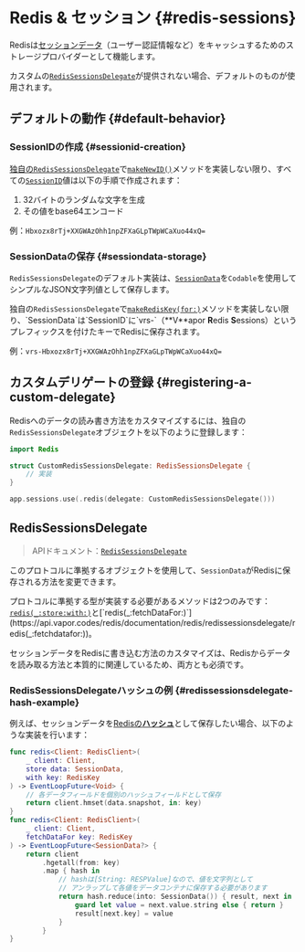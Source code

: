 # Redis & セッション {#redis-sessions}

Redisは[セッションデータ](../advanced/sessions.md#session-data)（ユーザー認証情報など）をキャッシュするためのストレージプロバイダーとして機能します。

カスタムの[`RedisSessionsDelegate`](https://api.vapor.codes/redis/documentation/redis/redissessionsdelegate)が提供されない場合、デフォルトのものが使用されます。

## デフォルトの動作 {#default-behavior}

### SessionIDの作成 {#sessionid-creation}

[独自の`RedisSessionsDelegate`](#redissessionsdelegate)で[`makeNewID()`](https://api.vapor.codes/redis/documentation/redis/redissessionsdelegate/makenewid()-3hyne)メソッドを実装しない限り、すべての[`SessionID`](https://api.vapor.codes/vapor/documentation/vapor/sessionid)値は以下の手順で作成されます：

1. 32バイトのランダムな文字を生成
1. その値をbase64エンコード

例：`Hbxozx8rTj+XXGWAzOhh1npZFXaGLpTWpWCaXuo44xQ=`

### SessionDataの保存 {#sessiondata-storage}

`RedisSessionsDelegate`のデフォルト実装は、[`SessionData`](https://api.vapor.codes/vapor/documentation/vapor/sessiondata)を`Codable`を使用してシンプルなJSON文字列値として保存します。

独自の`RedisSessionsDelegate`で[`makeRedisKey(for:)`](https://api.vapor.codes/redis/documentation/redis/redissessionsdelegate/makerediskey(for:)-5nfge)メソッドを実装しない限り、`SessionData`は`SessionID`に`vrs-`（**V**apor **R**edis **S**essions）というプレフィックスを付けたキーでRedisに保存されます。

例：`vrs-Hbxozx8rTj+XXGWAzOhh1npZFXaGLpTWpWCaXuo44xQ=`

## カスタムデリゲートの登録 {#registering-a-custom-delegate}

Redisへのデータの読み書き方法をカスタマイズするには、独自の`RedisSessionsDelegate`オブジェクトを以下のように登録します：

```swift
import Redis

struct CustomRedisSessionsDelegate: RedisSessionsDelegate {
    // 実装
}

app.sessions.use(.redis(delegate: CustomRedisSessionsDelegate()))
```

## RedisSessionsDelegate

> APIドキュメント：[`RedisSessionsDelegate`](https://api.vapor.codes/redis/documentation/redis/redissessionsdelegate)

このプロトコルに準拠するオブジェクトを使用して、`SessionData`がRedisに保存される方法を変更できます。

プロトコルに準拠する型が実装する必要があるメソッドは2つのみです：[`redis(_:store:with:)`](https://api.vapor.codes/redis/documentation/redis/redissessionsdelegate/redis(_:store:with:))と[`redis(_:fetchDataFor:)`](https://api.vapor.codes/redis/documentation/redis/redissessionsdelegate/redis(_:fetchdatafor:))。

セッションデータをRedisに書き込む方法のカスタマイズは、Redisからデータを読み取る方法と本質的に関連しているため、両方とも必須です。

### RedisSessionsDelegateハッシュの例 {#redissessionsdelegate-hash-example}

例えば、セッションデータを[Redisの**ハッシュ**](https://redis.io/topics/data-types-intro#redis-hashes)として保存したい場合、以下のような実装を行います：

```swift
func redis<Client: RedisClient>(
    _ client: Client,
    store data: SessionData,
    with key: RedisKey
) -> EventLoopFuture<Void> {
    // 各データフィールドを個別のハッシュフィールドとして保存
    return client.hmset(data.snapshot, in: key)
}
func redis<Client: RedisClient>(
    _ client: Client,
    fetchDataFor key: RedisKey
) -> EventLoopFuture<SessionData?> {
    return client
        .hgetall(from: key)
        .map { hash in
            // hashは[String: RESPValue]なので、値を文字列として
            // アンラップして各値をデータコンテナに保存する必要があります
            return hash.reduce(into: SessionData()) { result, next in
                guard let value = next.value.string else { return }
                result[next.key] = value
            }
        }
}
```